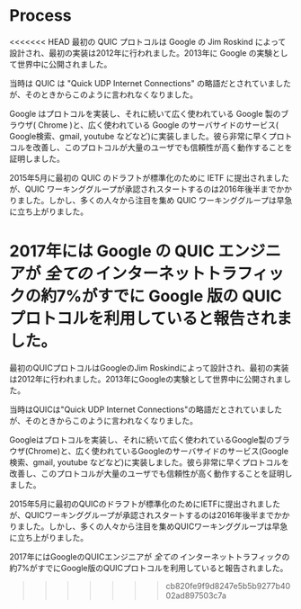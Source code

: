# Process

<<<<<<< HEAD
最初の QUIC プロトコルは Google の Jim Roskind によって設計され、最初の実装は2012年に行われました。2013年に Google の実験として世界中に公開されました。

当時は QUIC は "Quick UDP Internet Connections" の略語だとされていましたが、そのときからこのように言われなくなりました。

Google はプロトコルを実装し、それに続いて広く使われている Google 製のブラウザ( Chrome )と、広く使われている Google のサーバサイドのサービス( Google検索、gmail, youtube などなど)に実装しました。彼ら非常に早くプロトコルを改善し、このプロトコルが大量のユーザでも信頼性が高く動作することを証明しました。


2015年5月に最初の QUIC のドラフトが標準化のために IETF に提出されましたが、QUIC ワーキンググループが承認されスタートするのは2016年後半までかかりました。しかし、多くの人々から注目を集め QUIC ワーキンググループは早急に立ち上がりました。

2017年には Google の QUIC エンジニアが *全ての* インターネットトラフィックの約7%がすでに Google 版の QUIC プロトコルを利用していると報告されました。
=======
最初のQUICプロトコルはGoogleのJim Roskindによって設計され、最初の実装は2012年に行われました。2013年にGoogleの実験として世界中に公開されました。

当時はQUICは"Quick UDP Internet Connections"の略語だとされていましたが、そのときからこのように言われなくなりました。

Googleはプロトコルを実装し、それに続いて広く使われているGoogle製のブラウザ(Chrome)と、広く使われているGoogleのサーバサイドのサービス(Google検索、gmail, youtube などなど)に実装しました。彼ら非常に早くプロトコルを改善し、このプロトコルが大量のユーザでも信頼性が高く動作することを証明しました。


2015年5月に最初のQUICのドラフトが標準化のためにIETFに提出されましたが、QUICワーキンググループが承認されスタートするのは2016年後半までかかりました。しかし、多くの人々から注目を集めQUICワーキンググループは早急に立ち上がりました。

2017年にはGoogleのQUICエンジニアが *全ての* インターネットトラフィックの約7%がすでにGoogle版のQUICプロトコルを利用していると報告されました。
>>>>>>> cb820fe9f9d8247e5b5b9277b4002ad897503c7a
